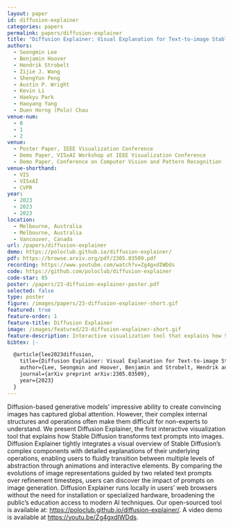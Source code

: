 ```yaml
---
layout: paper
id: diffusion-explainer
categories: papers
permalink: papers/diffusion-explainer
title: "Diffusion Explainer: Visual Explanation for Text-to-image Stable Diffusion"
authors: 
  - Seongmin Lee
  - Benjamin Hoover
  - Hendrik Strobelt
  - Zijie J. Wang
  - ShengYun Peng
  - Austin P. Wright
  - Kevin Li
  - Haekyu Park
  - Haoyang Yang
  - Duen Horng (Polo) Chau
venue-num:
  - 0
  - 1
  - 2
venue: 
  - Poster Paper, IEEE Visualization Conference
  - Demo Paper, VISxAI Workshop at IEEE Visualization Conference
  - Demo Paper, Conference on Computer Vision and Pattern Recognition
venue-shorthand: 
  - VIS
  - VISxAI
  - CVPR
year: 
  - 2023
  - 2023
  - 2023
location:
  - Melbourne, Australia
  - Melbourne, Australia
  - Vancouver, Canada
url: /papers/diffusion-explainer
demo: https://poloclub.github.io/diffusion-explainer/
pdf: https://browse.arxiv.org/pdf/2305.03509.pdf
recording: https://www.youtube.com/watch?v=Zg4gxdIWDds
code: https://github.com/poloclub/diffusion-explainer
code-star: 85
poster: /papers/23-diffusion-explainer-poster.pdf
selected: false
type: poster
figure: /images/papers/23-diffusion-explainer-short.gif
featured: true
feature-order: 1
feature-title: Diffusion Explainer
image: /images/featured/23-diffusion-explainer-short.gif
feature-description: Interactive visualization tool that explains how Stable Diffusion transforms text prompts into images
bibtex: |-

  @article{lee2023diffusion,
    title={Diffusion Explainer: Visual Explanation for Text-to-image Stable Diffusion},
    author={Lee, Seongmin and Hoover, Benjamin and Strobelt, Hendrik and Wang, Zijie J and Peng, ShengYun and Wright, Austin and Li, Kevin and Park, Haekyu and Yang, Haoyang and Chau, Duen Horng},
    journal={arXiv preprint arXiv:2305.03509},
    year={2023}
  }
---
```


Diffusion-based generative models’ impressive ability to create convincing images has captured global attention. However, their complex internal structures and operations often make them difficult for non-experts to understand. We present Diffusion Explainer, the first interactive visualization tool that explains how Stable Diffusion transforms text prompts into images. Diffusion Explainer tightly integrates a visual overview of Stable Diffusion’s complex components with detailed explanations of their underlying operations, enabling users to fluidly transition between multiple levels of abstraction through animations and interactive elements. By comparing the evolutions of image representations guided by two related text prompts over refinement timesteps, users can discover the impact of prompts on image generation. Diffusion Explainer runs locally in users’ web browsers without the need for installation or specialized hardware, broadening the public’s education access to modern AI techniques. Our open-sourced tool is available at: https://poloclub.github.io/diffusion-explainer/. A video demo is available at https://youtu.be/Zg4gxdIWDds.